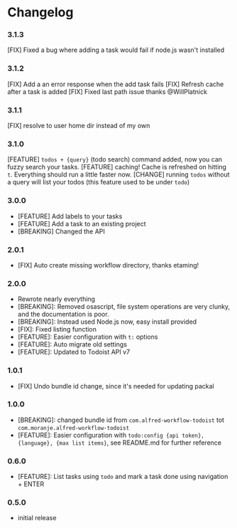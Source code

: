 # Changelog

### 3.1.3
[FIX] Fixed a bug where adding a task would fail if node.js wasn't installed

### 3.1.2
[FIX] Add a an error response when the add task fails
[FIX] Refresh cache after a task is added
[FIX] Fixed last path issue thanks @WillPlatnick

### 3.1.1
[FIX] resolve to user home dir instead of my own

### 3.1.0
[FEATURE] `todos + {query}` (todo search) command added, now you can fuzzy search your tasks.
[FEATURE] caching! Cache is refreshed on hitting `t`. Everything should run a little faster now.
[CHANGE] running `todos` without a query will list your todos (this feature used to be under `todo`)

### 3.0.0
- [FEATURE] Add labels to your tasks
- [FEATURE] Add a task to an existing project
- [BREAKING] Changed the API

### 2.0.1
- [FIX] Auto create missing workflow directory, thanks etaming!

### 2.0.0
- Rewrote nearly everything
- [BREAKING]: Removed osascript, file system operations are very clunky, and the documentation is poor.
- [BREAKING]: Instead used Node.js now, easy install provided
- [FIX]: Fixed listing function
- [FEATURE]: Easier configuration with `t:` options
- [FEATURE]: Auto migrate old settings
- [FEATURE]: Updated to Todoist API v7 

### 1.0.1
- [FIX] Undo bundle id change, since it's needed for updating packal

### 1.0.0   
- [BREAKING]: changed bundle id from `com.alfred-workflow-todoist` tot `com.moranje.alfred-workflow-todoist`
- [FEATURE]: Easier configuration with `todo:config {api token}, {language}, {max list items}`, see README.md for further reference

### 0.6.0
- [FEATURE]: List tasks using `todo` and mark a task done using navigation + ENTER

### 0.5.0
- initial release